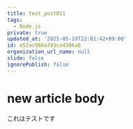 ```yaml
---
title: test_post011
tags:
  - Node.js
private: true
updated_at: '2025-05-19T22:01:42+09:00'
id: e52ac066a7d1ce4386a6
organization_url_name: null
slide: false
ignorePublish: false
---
```

# new article body
これはテストです

